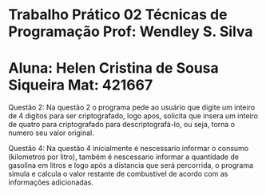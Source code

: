 # Trabalho Prático 02 Técnicas de Programação Prof: Wendley S. Silva
# Aluna: Helen Cristina de Sousa Siqueira Mat: 421667

  Questão 2:
  Na questão 2 o programa pede ao usuário que digite um inteiro de 4 digitos para ser criptografado, logo apos, solicita que insera um inteiro de quatro para criptografado para descriptografá-lo, ou seja, torna o numero seu valor original.
  
  Questão 4:
  Na questão 4 inicialmente é nescessario informar o consumo (kilometros por litro), também é nescessario informar a quantidade de gasolina em litros e logo após a distancia que será percorrida, o programa simula e calcula o valor restante de combustivel de acordo com as informações adicionadas.
